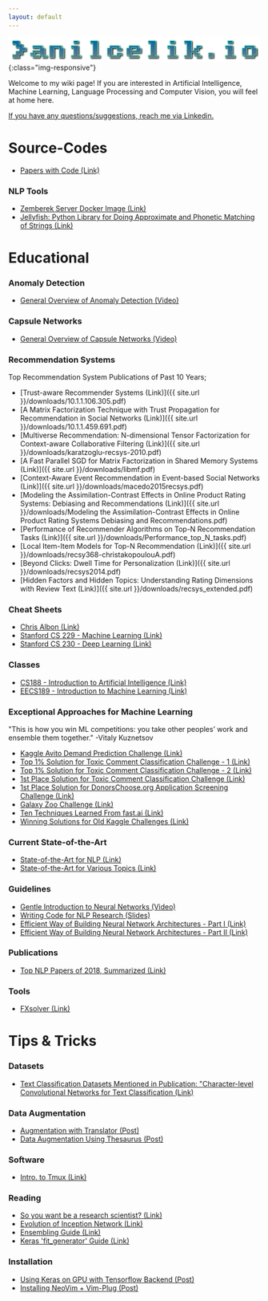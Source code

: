 ```yaml
---
layout: default
---
```

![image-title-here](/images/ai.png){:class="img-responsive"}

Welcome to my wiki page! If you are interested in Artificial Intelligence, Machine Learning, Language Processing and Computer Vision, you will feel at home here. 

[If you have any questions/suggestions, reach me via Linkedin.](https://www.linkedin.com/in/an%C4%B1l-%C3%A7elik-a8bb9a174/)
# Source-Codes
*   [Papers with Code (Link)](https://paperswithcode.com/)

### NLP Tools
*   [Zemberek Server Docker Image (Link)](https://github.com/cbilgili/zemberek-nlp-server)
*   [Jellyfish: Python Library for Doing Approximate and Phonetic Matching of Strings (Link)](https://github.com/jamesturk/jellyfish)

# Educational
### Anomaly Detection
*   [General Overview of Anomaly Detection (Video)](https://www.youtube.com/watch?v=7dHyNPE9sgg)

### Capsule Networks
*   [General Overview of Capsule Networks (Video)](https://www.youtube.com/watch?v=pPN8d0E3900)

### Recommendation Systems
Top Recommendation System Publications of Past 10 Years;
*   [Trust-aware Recommender Systems (Link)]({{ site.url }}/downloads/10.1.1.106.305.pdf)
*   [A Matrix Factorization Technique with Trust Propagation for Recommendation in Social Networks (Link)]({{ site.url }}/downloads/10.1.1.459.691.pdf)
*   [Multiverse Recommendation: N-dimensional Tensor Factorization for Context-aware Collaborative Filtering (Link)]({{ site.url }}/downloads/karatzoglu-recsys-2010.pdf)
*   [A Fast Parallel SGD for Matrix Factorization in Shared Memory Systems (Link)]({{ site.url }}/downloads/libmf.pdf)
*   [Context-Aware Event Recommendation in Event-based Social Networks (Link)]({{ site.url }}/downloads/macedo2015recsys.pdf)
*   [Modeling the Assimilation-Contrast Effects in Online Product Rating Systems: Debiasing and Recommendations (Link)]({{ site.url }}/downloads/Modeling the Assimilation-Contrast Effects in Online Product Rating Systems Debiasing and Recommendations.pdf)
*   [Performance of Recommender Algorithms on Top-N Recommendation Tasks (Link)]({{ site.url }}/downloads/Performance_top_N_tasks.pdf)
*   [Local Item-Item Models for Top-N Recommendation (Link)]({{ site.url }}/downloads/recsy368-christakopoulouA.pdf)
*   [Beyond Clicks: Dwell Time for Personalization (Link)]({{ site.url }}/downloads/recsys2014.pdf)
*   [Hidden Factors and Hidden Topics: Understanding Rating Dimensions with Review Text (Link)]({{ site.url }}/downloads/recsys_extended.pdf)



### Cheat Sheets
*   [Chris Albon (Link)](https://chrisalbon.com/)
*   [Stanford CS 229 - Machine Learning (Link)](https://stanford.edu/~shervine/teaching/cs-229)
*   [Stanford CS 230 - Deep Learning (Link)](https://stanford.edu/~shervine/teaching/cs-230)

### Classes
*   [CS188 - Introduction to Artificial Intelligence (Link)](https://inst.eecs.berkeley.edu/~cs188/fa18/index.html)
*   [EECS189 - Introduction to Machine Learning (Link)](http://sp18.eecs189.org/)

### Exceptional Approaches for Machine Learning
"This is how you win ML competitions: you take other peoples’ work and ensemble them together." 
-Vitaly Kuznetsov

*   [Kaggle Avito Demand Prediction Challenge (Link)](http://mlexplained.com/2018/08/18/kaggle-avito-demand-prediction-challenge-analysis-of-winning-submissions/)
*   [Top 1% Solution for Toxic Comment Classification Challenge - 1 (Link)](https://medium.com/@zake7749/top-1-solution-to-toxic-comment-classification-challenge-ea28dbe75054)
*   [Top 1% Solution for Toxic Comment Classification Challenge - 2 (Link)](https://sijunhe.github.io/blog/2018/05/01/kaggle-toxic-comment/)
*   [1st Place Solution for Toxic Comment Classification Challenge (Link)](https://www.kaggle.com/c/jigsaw-toxic-comment-classification-challenge/discussion/52557)
*   [1st Place Solution for DonorsChoose.org Application Screening Challenge (Link) ](https://www.kaggle.com/shadowwarrior/1st-place-solution)
*   [Galaxy Zoo Challenge (Link)](http://benanne.github.io/2014/04/05/galaxy-zoo.html)
*   [Ten Techniques Learned From fast.ai (Link)](https://blog.floydhub.com/ten-techniques-from-fast-ai/)
*   [Winning Solutions for Old Kaggle Challenges (Link)](https://ndres.me/kaggle-past-solutions/)

### Current State-of-the-Art
*   [State-of-the-Art for NLP (Link)](http://nlpprogress.com/)
*   [State-of-the-Art for Various Topics (Link)](https://www.stateoftheart.ai/)

### Guidelines
*   [Gentle Introduction to Neural Networks (Video)](https://www.youtube.com/watch?v=bxe2T-V8XRs&list=PLiaHhY2iBX9hdHaRr6b7XevZtgZRa1PoU&index=1)
*   [Writing Code for NLP Research (Slides)](https://docs.google.com/presentation/d/17NoJY2SnC2UMbVegaRCWA7Oca7UCZ3vHnMqBV4SUayc/preview#slide=id.p)
*   [Efficient Way of Building Neural Network Architectures - Part I (Link)](https://towardsdatascience.com/a-guide-to-an-efficient-way-to-build-neural-network-architectures-part-i-hyper-parameter-8129009f131b)
*   [Efficient Way of Building Neural Network Architectures - Part II (Link)](https://towardsdatascience.com/a-guide-to-an-efficient-way-to-build-neural-network-architectures-part-ii-hyper-parameter-42efca01e5d7)

### Publications 
*   [Top NLP Papers of 2018, Summarized (Link)](https://www.topbots.com/most-important-ai-research-papers-2018/#ai-paper-2018-6)

### Tools
*   [FXsolver (Link)](https://www.fxsolver.com/)

# Tips & Tricks

### Datasets
* [Text Classification Datasets Mentioned in Publication: "Character-level Convolutional Networks for Text Classification (Link)](https://drive.google.com/drive/folders/0Bz8a_Dbh9Qhbfll6bVpmNUtUcFdjYmF2SEpmZUZUcVNiMUw1TWN6RDV3a0JHT3kxLVhVR2M)

### Data Augmentation
*   [Augmentation with Translator (Post)](data_augmentation.md)
*   [Data Augmentation Using Thesaurus (Post)](data_augmentation2.md)

### Software
*   [Intro. to Tmux (Link)](https://www.hamvocke.com/blog/a-quick-and-easy-guide-to-tmux/)

### Reading
*   [So you want be a research scientist? (Link)](https://medium.com/@vanhoucke/so-you-want-to-be-a-research-scientist-363c075d3d4c)
*   [Evolution of Inception Network (Link)](https://towardsdatascience.com/a-simple-guide-to-the-versions-of-the-inception-network-7fc52b863202)
*   [Ensembling Guide (Link)](https://mlwave.com/kaggle-ensembling-guide/)
*   [Keras 'fit_generator' Guide (Link)](https://stanford.edu/~shervine/blog/keras-how-to-generate-data-on-the-fly#motivation)

### Installation
*  [Using Keras on GPU with Tensorflow Backend (Post)](keras_gpu.md)
*  [Installing NeoVim + Vim-Plug (Post)](neovim_vimplug.md)

